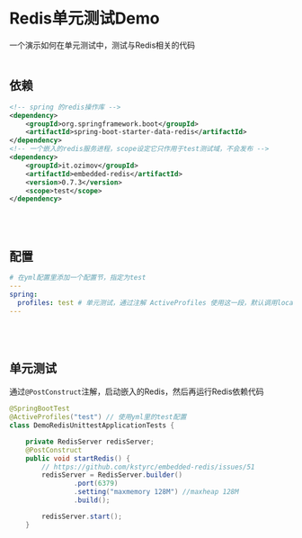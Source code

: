 # Redis单元测试Demo

一个演示如何在单元测试中，测试与Redis相关的代码
<br><br>
## 依赖
```xml
<!-- spring 的redis操作库 -->
<dependency>
    <groupId>org.springframework.boot</groupId>
    <artifactId>spring-boot-starter-data-redis</artifactId>
</dependency>
<!-- 一个嵌入的redis服务进程，scope设定它只作用于test测试域，不会发布 -->
<dependency>
    <groupId>it.ozimov</groupId>
    <artifactId>embedded-redis</artifactId>
    <version>0.7.3</version>
    <scope>test</scope>
</dependency>
```
<br><br>
## 配置
```yaml
# 在yml配置里添加一个配置节，指定为test
---
spring:
  profiles: test # 单元测试，通过注解 ActiveProfiles 使用这一段，默认调用localhost:6379的Redis
---
```
<br><br>
## 单元测试
通过`@PostConstruct`注解，启动嵌入的Redis，然后再运行Redis依赖代码
```java
@SpringBootTest
@ActiveProfiles("test") // 使用yml里的test配置
class DemoRedisUnittestApplicationTests {

    private RedisServer redisServer;
    @PostConstruct
    public void startRedis() {
        // https://github.com/kstyrc/embedded-redis/issues/51
        redisServer = RedisServer.builder()
                .port(6379)
                .setting("maxmemory 128M") //maxheap 128M
                .build();

        redisServer.start();
    }
```
